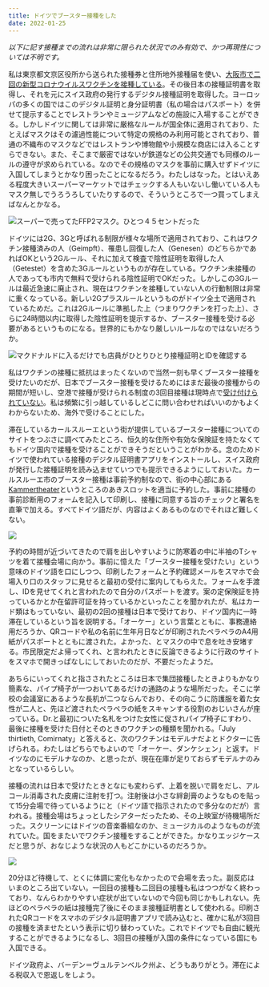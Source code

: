 ```yaml
---
title: ドイツでブースター接種をした
date: 2022-01-25
---
```


*以下に記す接種までの流れは非常に限られた状況でのみ有効で、かつ再現性については不明です。*


私は東京都文京区役所から送られた接種券と住所地外接種届を使い、[大阪市で二回の新型コロナウイルスワクチンを接種している](/post/1625872988/)。その後日本の接種証明書を取得し、それを元にスイス政府の発行するデジタル接種証明を取得した。ヨーロッパの多くの国ではこのデジタル証明と身分証明書（私の場合はパスポート）を併せて提示することでレストランやミュージアムなどの施設に入場することができる。しかしドイツに関しては非常に厳格なルールが国全体に適用されており、たとえばマスクはその濾過性能について特定の規格のみ利用可能とされており、普通の不織布のマスクなどではレストランや博物館や小規模な商店には入ることすらできない。また、そこまで厳密ではないが鉄道などの公共交通でも同様のルールの遵守が求められている。なのでその規格のマスクを事前に購入せずドイツに入国してしまうとかなり困ったことになるだろう。わたしはなった。とはいえある程度大きいスーパーマーケットではチェックする人もいないし働いている人もマスク無しでうろうろしていたりするので、そういうところで一つ買ってしまえばなんとかなる。

![スーパーで売ってたFFP2マスク。ひとつ４５セントだった](https://photos.smugmug.com/photos/i-qrVL2rV/0/e517d308/X2/i-qrVL2rV-X2.jpg)

ドイツには2G、3Gと呼ばれる制限が様々な場所で適用されており、これはワクチン接種済みの人（Geimpft）、罹患し回復した人（Genesen）のどちらかであればOKという2Gルール、それに加えて検査で陰性証明を取得した人（Getestet）を含めた3Gルールというものが存在している。ワクチン未接種の人であっても市内で無料で受けられる陰性証明でOKだった。しかしこの3Gルールは最近急速に廃止され、現在はワクチンを接種していない人の行動制限は非常に重くなっている。新しい2Gプラスルールというものがドイツ全土で適用されているためだ。これは2Gルールに準拠した上（つまりワクチンを打った上）、さらに24時間以内に取得した陰性証明を提示するか、ブースター接種を受ける必要があるというものになる。世界的にもかなり厳しいルールなのではないだろうか。

![マクドナルドに入るだけでも店員がひとりひとり接種証明とIDを確認する](https://photos.smugmug.com/photos/i-sS7zcZH/1/f55a06e2/X2/i-sS7zcZH-X2.jpg)

私はワクチンの接種に抵抗はまったくないので当然一刻も早くブースター接種を受けたいのだが、日本でブースター接種を受けるためにはまだ最後の接種からの期間が短いし、空港で接種が受けられる制度の3回目接種は現時点で[受け付けられていない](https://www.anzen.mofa.go.jp/covid19/vaccine.html)。私は頻繁に引っ越しているしどこに問い合わせればいいのかもよくわからないため、海外で受けることにした。

滞在しているカールスルーエという街が提供しているブースター接種についてのサイトをつぶさに調べてみたところ、恒久的な住所や有効な保険証を持たなくてもドイツ国内で接種を受けることができそうだということがわかる。念のためドイツで使われている接種のデジタル証明書アプリをインストールし、スイス政府が発行した接種証明を読み込ませていつでも提示できるようにしておいた。カールスルーエ市のブースター接種は事前予約制なので、街の中心部にある[Kammertheater](https://www.kammertheater-karlsruhe.de/)というところのあきスロットを適当に予約した。事前に接種の事前診断用のフォームを記入して印刷し、接種に同意する旨のチェックと署名を直筆で加える。すべてドイツ語だが、内容はよくあるものなのでそれほど難しくない。

![](https://photos.smugmug.com/photos/i-vRVcqjw/0/4dd0b497/X2/i-vRVcqjw-X2.jpg)

予約の時間が近づいてきたので肩を出しやすいように防寒着の中に半袖のTシャツを着て接種会場に向かう。事前に憶えた「ブースター接種を受けたい」という意味のドイツ語を口にしつつ、印刷したフォームと予約確認メールをスマホで会場入り口のスタッフに見せると最初の受付に案内してもらえた。フォームを手渡し、IDを見せてくれと言われたので自分のパスポートを渡す。案の定保険証を持っているかとか在留許可証を持っているかといったことを聞かれたが、私はカード類はもっていない、最初の2回の接種は日本で受けており、ドイツ国内に一時滞在しているという旨を説明する。「オーケー」という言葉とともに、事務連絡用だろうか、QRコードや私の名前に生年月日などが印刷されたペラペラのA4用紙がパスポートとともに渡された。よかった、とマスクの中で息を吐き安堵する。市民限定だよ帰ってくれ、と言われたときに反論できるように行政のサイトをスマホで開きっぱなしにしておいたのだが、不要だったようだ。

あちらにいってくれと指さされたところは日本で集団接種したときよりもかなり簡素な、パイプ椅子が一つおいてあるだけの通路のような場所だった。そこに学校の会議室にあるような長机が二つならんでおり、その向こうに防護服を着た女性が二人と、先ほど渡されたペラペラの紙をスキャンする役割のおじいさんが座っている。Dr.と最初についた名札をつけた女性に促されパイプ椅子にすわり、最後に接種を受けた日付とそのときのワクチンの種類を聞かれる。「July thirtieth, Comirnaty」と答えると、次のワクチンはモデルナだよとドクターに告げられる。わたしはどちらでもよいので「オーケー、ダンケシェン」と返す。ドイツなのにモデルナなのか、と思ったが、現在在庫が足りておらずモデルナのみとなっているらしい。

接種の流れは日本で受けたときとなにも変わらず、上着を脱いで肩をだし、アルコール消毒された皮膚に注射を打つ。注射後は小さな絆創膏のようなものを貼って15分会場で待っているようにと（ドイツ語で指示されたので多分なのだが）言われる。接種会場はちょっとしたシアターだったため、その上映室が待機場所だった。スクリーンにはドイツの音楽番組なのか、ミュージカルのようなものが流れていた。国をまたいでワクチン接種をすることができた。かなりエッジケースだと思うが、おなじような状況の人もどこかにいるのだろうか。

![](https://photos.smugmug.com/photos/i-GPcWQVJ/0/5cf69017/L/i-GPcWQVJ-L.png)

20分ほど待機して、とくに体調に変化もなかったので会場を去った。副反応はいまのところ出ていない。一回目の接種も二回目の接種も私はつつがなく終わっており、なんらわかりやすい症状が出ていないので今回も同じかもしれない。先ほどのペラペラの紙は接種完了後にそのまま接種証明書として使われる。印刷されたQRコードをスマホのデジタル証明書アプリで読み込むと、確かに私が3回目の接種を済ませたという表示に切り替わっていた。これでドイツでも自由に観光することができるようになるし、3回目の接種が入国の条件になっている国にも入国できる。

ドイツ政府よ、バーデン＝ヴュルテンベルク州よ、どうもありがとう。滞在による税収入で恩返しをしよう。
